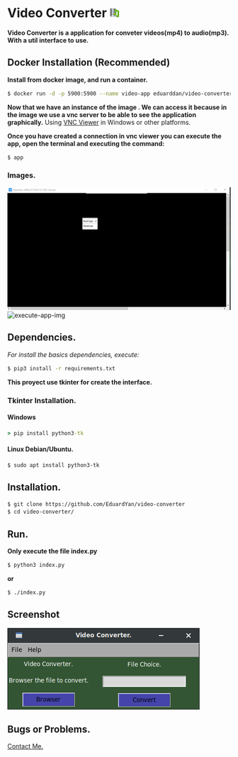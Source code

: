 # Video Converter ![logo](./icons/logo.png)

**Video Converter is a application for conveter videos(mp4) to audio(mp3). With a util interface to use.**

## Docker Installation (Recommended)

__Install from docker image, and run a container.__

```bash
$ docker run -d -p 5900:5900 --name video-app eduarddan/video-converter-app
```

__Now that we have an instance of the image . We can access it because in the image we use a vnc server to be able to see the application graphically.__ Using [VNC Viewer](https://www.realvnc.com/es/connect/download/viewer/) in Windows or other platforms.

__Once you have created a connection in vnc viewer you can execute the app, open the terminal and executing the command:__

```bash
$ app
```

### Images.
![open-terminal-image](./doc/open-terminal-image.png)
![execute-app-img](./doc/execute-app.png)




## Dependencies.

_For install the basics dependencies, execute:_

```bash
$ pip3 install -r requirements.txt
```

**This proyect use tkinter for create the interface.**

### Tkinter Installation.

#### Windows

```cmd
> pip install python3-tk
```

#### Linux Debian/Ubuntu.

```bash
$ sudo apt install python3-tk
```

## Installation.

```bash
$ git clone https://github.com/EduardYan/video-converter
$ cd video-converter/

```

## Run.

**Only execute the file index.py**

```bash
$ python3 index.py
```

**or**

```bash
$ ./index.py
```

## Screenshot

![screenshot](./doc/screenshot.png)

## Bugs or Problems.

<a href="mailto:eduarygp@gmail.ocm">Contact Me.</a>
